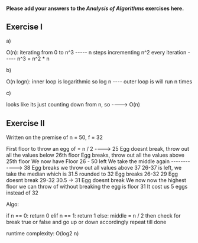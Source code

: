 #### Please add your answers to the ***Analysis of  Algorithms*** exercises here.

## Exercise I

a)

O(n): iterating from 0 to n^3 ----- n steps incrementing n^2 every iteration ----- n^3 = n^2 * n

b)

O(n logn): inner loop is logarithmic so log n ---- outer loop is will run n times

c)

looks like its just counting down from n, so ----> O(n)

## Exercise II

Written on the premise of n = 50, f = 32

First floor to throw an egg of = n / 2  ----> 25
Egg doesnt break, throw out all the values below 26th floor
Egg breaks, throw out all the values above 25th floor
We now have Floor 26 - 50 left
We take the middle again ------------> 38
Egg breaks we throw out all values above 37
26-37 is left, we take the median which is 31.5 rounded to 32
Egg breaks
26-32
29 Egg doesnt break
29-32
30.5 -> 31
Egg doesnt break
We now now the highest floor we can throw of without breaking the egg is floor 31
It cost us 5 eggs instead of 32

Algo: 

if n == 0:
    return 0
elif n == 1:
    return 1
else:
    middle = n / 2
    then check for break true or false and go up or down accordingly
    repeat till done

runtime complexity: O(log2 n)

